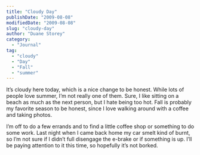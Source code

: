 ```yaml
---
title: "Cloudy Day"
publishDate: "2009-08-08"
modifiedDate: "2009-08-08"
slug: "cloudy-day"
author: "Duane Storey"
category:
  - "Journal"
tag:
  - "cloudy"
  - "Day"
  - "Fall"
  - "summer"
---
```


It’s cloudy here today, which is a nice change to be honest. While lots of people love summer, I’m not really one of them. Sure, I like sitting on a beach as much as the next person, but I hate being too hot. Fall is probably my favorite season to be honest, since I love walking around with a coffee and taking photos.

I’m off to do a few errands and to find a little coffee shop or something to do some work. Last night when I came back home my car smelt kind of burnt, so I’m not sure if I didn’t full disengage the e-brake or if something is up. I’ll be paying attention to it this time, so hopefully it’s not borked.